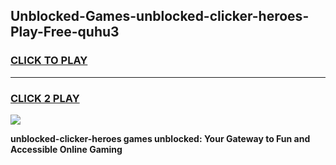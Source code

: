 
## Unblocked-Games-unblocked-clicker-heroes-Play-Free-quhu3
<h3>
<a href="https://premium76.site?title=unblocked-clicker-heroes&ref=23A">CLICK TO PLAY</a></h3>
<hr>

<h3>
<a href="https://premium76.site?title=unblocked-clicker-heroes&ref=23A">CLICK 2 PLAY</a>
  
</h3>

<a href="https://premium76.site?title=unblocked-clicker-heroes&ref=23A"><img src="https://clearcache.store/games.png"></a>


**unblocked-clicker-heroes games unblocked: Your Gateway to Fun and Accessible Online Gaming**

